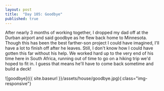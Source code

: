 ```yaml
---
layout: post
title:  "Day 105: Goodbye"
published: true
---
```


After nearly 3 months of working together, I dropped my dad off at the Durban airport and said goodbye as he flew back home to Minnesota. Though this has been the best farther-son project I could have imagined, I'll have a lot to finish off after he leaves. Still, I don't know how I could have gotten this far without his help. We worked hard up to the very end of his time here in South Africa, running out of time to go on a hiking trip we'd hoped to fit in. I guess that means he'll have to come back sometime and build a deck!

![goodbye]({{ site.baseurl }}/assets/house/goodbye.jpg){:class="img-responsive"}
